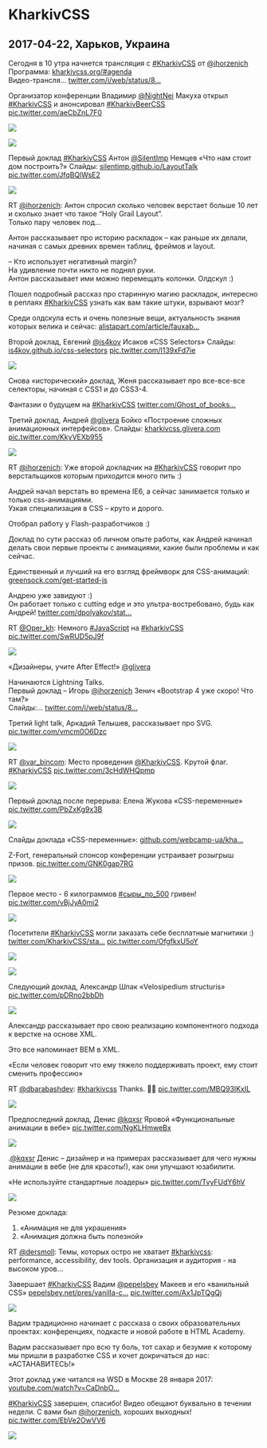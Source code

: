 # KharkivCSS

## 2017-04-22, Харьков, Украина

Сегодня в 10 утра начнется трансляция с [#KharkivCSS](https://twitter.com/search?q=%23KharkivCSS) от [@ihorzenich](https://twitter.com/ihorzenich "Ihor Zenich")  
Программа: [kharkivcss.org/\#agenda](https://t.co/73E667mgOK "http://kharkivcss.org/#agenda")  
Видео-трансля… [twitter.com/i/web/status/8…](https://t.co/2MnKWITXub "https://twitter.com/i/web/status/855662455124512770")

Организатор конференции Владимир [@NightNei](https://twitter.com/NightNei "Vladimir Makukha") Макуха открыл [#KharkivCSS](https://twitter.com/search?q=%23KharkivCSS) и анонсировал [#KharkivBeerCSS](https://twitter.com/search?q=%23KharkivBeerCSS) [pic.twitter.com/aeCbZnL7F0](https://t.co/aeCbZnL7F0)

![](https://pbs.twimg.com/media/C-AIk5zXsAIODAd.jpg)

![](https://pbs.twimg.com/media/C-AIk5nXYAA8hzV.jpg)

Первый доклад [#KharkivCSS](https://twitter.com/search?q=%23KharkivCSS) Антон [@SilentImp](https://twitter.com/SilentImp "Тихий Бес") Немцев «Что нам стоит дом построить?»Слайды: [silentimp.github.io/LayoutTalk](https://t.co/3v50kTtemY "https://silentimp.github.io/LayoutTalk") [pic.twitter.com/JfqBQlWsE2](https://t.co/JfqBQlWsE2)

![](https://pbs.twimg.com/media/C-AJKF5XgAEnsAb.jpg)

RT [@ihorzenich](https://twitter.com/ihorzenich "Ihor Zenich"): Антон спросил сколько человек верстает больше 10 лет и сколько знает что такое “Holy Grail Layout”.  
Только пару человек под…

Антон рассказывает про историю раскладок – как раньше их делали, начиная с самых древних времен таблиц, фреймов и layout.

– Кто использует негативный margin?  
На удивление почти никто не поднял руки.  
Антон рассказывает ими можно перемещать колонки. Олдскул :\)

Пошел подробный рассказ про старинную магию раскладок, интересно в реплаях [#KharkivCSS](https://twitter.com/search?q=%23KharkivCSS) узнать как вам такие штуки, взрывают мозг?

Среди олдскула есть и очень полезные вещи, актуальность знания которых велика и сейчас:  [alistapart.com/article/fauxab…](https://t.co/nzKNIQQbve "https://alistapart.com/article/fauxabsolutepositioning")

Второй доклад, Евгений [@is4kov](https://twitter.com/is4kov "Yevhen Isakov") Исаков «CSS Selectors»Слайды: [is4kov.github.io/css-selectors](https://t.co/rBPT0ujabd "https://is4kov.github.io/css-selectors") [pic.twitter.com/l139xFd7ie](https://t.co/l139xFd7ie)

![](https://pbs.twimg.com/media/C-AXtOqXoAE3wWG.jpg)

Снова «исторический» доклад, Женя рассказывает про все-все-все селекторы, начиная с CSS1 и до CSS3-4.

Фантазии о будущем на [#KharkivCSS](https://twitter.com/search?q=%23KharkivCSS) [twitter.com/Ghost\_of\_books…](https://t.co/lXhIXeER1M "https://twitter.com/Ghost_of_books/status/855715289970999296")

Третий доклад, Андрей [@glivera](https://twitter.com/glivera "Andru Boyko") Бойко «Построение сложных анимационных интерфейсов».Слайды: [kharkivcss.glivera.com](https://t.co/gOcvX7cG9L "http://kharkivcss.glivera.com") [pic.twitter.com/KkyVEXb955](https://t.co/KkyVEXb955)

![](https://pbs.twimg.com/media/C-AmOozXsAAnByZ.jpg)

RT [@ihorzenich](https://twitter.com/ihorzenich "Ihor Zenich"): Уже второй докладчик на [#KharkivCSS](https://twitter.com/search?q=%23KharkivCSS) говорит про верстальщиков которым приходится много пить :\)

Андрей начал верстать во времена IE6, а сейчас занимается только и только css-анимациями.  
Узкая специализация в CSS – круто и дорого.

Отобрал работу у Flash-разработчиков :\)

Доклад по сути рассказ об личном опыте работы, как Андрей начинал делать свои первые проекты с анимациями, какие были проблемы и как сейчас.

Единственный и лучший на его взгляд фреймворк для CSS-анимаций: [greensock.com/get-started-js](https://t.co/dxGBb44T5G "https://greensock.com/get-started-js")

Андрею уже завидуют :\)  
Он работает только с cutting edge и это ультра-востребовано, будь как Андрей! [twitter.com/dpolyakov/stat…](https://t.co/grnyqE5QDz "https://twitter.com/dpolyakov/status/855728859051945984")

RT [@Oper\_kh](https://twitter.com/Oper_kh "Александр Житник"): Немного [#JavaScript](https://twitter.com/search?q=%23JavaScript) на [#kharkivCSS](https://twitter.com/search?q=%23kharkivCSS) [pic.twitter.com/SwRUD5pJ9f](https://t.co/SwRUD5pJ9f)

![](https://pbs.twimg.com/media/C-Aov6xXkAEV_pg.jpg)

«Дизайнеры, учите After Effect!» [@glivera](https://twitter.com/glivera "Andru Boyko")

Начинаются Lightning Talks.  
Первый доклад – Игорь [@ihorzenich](https://twitter.com/ihorzenich "Ihor Zenich") Зенич «Bootstrap 4 уже скоро! Что там?»  
Слайды:… [twitter.com/i/web/status/8…](https://t.co/3T8Px9Ru76 "https://twitter.com/i/web/status/855737950138585088")

Третий light talk, Аркадий Телышев, рассказывает про SVG. [pic.twitter.com/vmcm0O6Dzc](https://t.co/vmcm0O6Dzc)

![](https://pbs.twimg.com/media/C-A5hH9XcAAGHRz.jpg)

RT [@var\_bincom](https://twitter.com/var_bincom "Vitalii Rybka 🇺🇦"): Место проведения [@KharkivCSS](https://twitter.com/KharkivCSS "KharkivCSS"). Крутой флаг. [#KharkivCSS](https://twitter.com/search?q=%23KharkivCSS) [pic.twitter.com/3cHdWHQpmp](https://t.co/3cHdWHQpmp)

![](https://pbs.twimg.com/tweet_video_thumb/C-BM-aRW0AAi8Vy.jpg)

Первый доклад после перерыва: Елена Жукова «CSS-переменные» [pic.twitter.com/PbZxKg9x3B](https://t.co/PbZxKg9x3B)

![](https://pbs.twimg.com/media/C-BOqEgXYAEoOwK.jpg)

Слайды доклада «CSS-переменные»: [github.com/webcamp-ua/kha…](https://t.co/7R5fGQGkUe "https://github.com/webcamp-ua/kharkiv-css")

Z-Fort, генеральный спонсор конференции устраивает розыгрыш призов. [pic.twitter.com/GNK0gap7RG](https://t.co/GNK0gap7RG)

![](https://pbs.twimg.com/media/C-BVgxmXoAA9c3o.jpg)

Первое место - 6 килограммов [#сыры\_по\_500](https://twitter.com/search?q=%23сыры_по_500) гривен! [pic.twitter.com/vBjJyA0mi2](https://t.co/vBjJyA0mi2)

![](https://pbs.twimg.com/media/C-BY08JXkAAqLKQ.jpg)

Посетители [#KharkivCSS](https://twitter.com/search?q=%23KharkivCSS) могли заказать себе бесплатные магнитики :\)  
[twitter.com/KharkivCSS/sta…](https://t.co/9u4jABNZH9 "https://twitter.com/KharkivCSS/status/849181830637133824") [pic.twitter.com/OfgfkxU5oY](https://t.co/OfgfkxU5oY)

![](https://pbs.twimg.com/media/C-BZKblXgAA9EZq.png)

![](https://pbs.twimg.com/media/C-BaQVdXoAAbGOK.jpg)

Следующий доклад, Александр Шпак «Velosipedium structuris» [pic.twitter.com/pDRno2bbDh](https://t.co/pDRno2bbDh)

![](https://pbs.twimg.com/media/C-BbfEnXgAAvrX_.jpg)

Александр рассказывает про свою реализацию компонентного подхода к верстке на основе XML.

Это все напоминает BEM в XML.

«Если человек говорит что ему тяжело поддерживать проект, ему стоит сменить профессию»

RT [@dbarabashdev](https://twitter.com/dbarabashdev "Dmitry Barabash"): [#kharkivcss](https://twitter.com/search?q=%23kharkivcss) Thanks. 👌🏻 [pic.twitter.com/MBQ93lKxIL](https://t.co/MBQ93lKxIL)

![](https://pbs.twimg.com/media/C-BndQjWAAA1V9Z.jpg)

Предпоследний доклад, Денис [@kqxsr](https://twitter.com/kqxsr "Denis Yarovoi") Яровой «Функциональные анимации в вебе» [pic.twitter.com/NgKLHmweBx](https://t.co/NgKLHmweBx)

![](https://pbs.twimg.com/media/C-BplQPXsAAW--R.jpg)

.[@kqxsr](https://twitter.com/kqxsr "Denis Yarovoi") Денис – дизайнер и на примерах рассказывает для чего нужны анимации в вебе \(не для красоты!\), как они улучшают юзабилити.

«Не используйте стандартные лоадеры» [pic.twitter.com/TvyFUdY6hV](https://t.co/TvyFUdY6hV)

![](https://pbs.twimg.com/ext_tw_video_thumb/855802919924510720/pu/img/24bXY8oXConrkrIJ.jpg)

Резюме доклада:  
1. «Анимация не для украшения»  
2. «Анимация должна быть полезной»

RT [@dersmoll](https://twitter.com/dersmoll "Alex Smoll"): Темы, которых остро не хватает [#kharkivcss](https://twitter.com/search?q=%23kharkivcss): performance, accessibility, dev tools. Организация и аудитория  - на высоком уров…

Завершает [#KharkivCSS](https://twitter.com/search?q=%23KharkivCSS) Вадим [@pepelsbey](https://twitter.com/pepelsbey "Вадим Макеев") Макеев и его «ванильный CSS»[pepelsbey.net/pres/vanilla-c…](https://t.co/a2HuRW8nLp "https://pepelsbey.net/pres/vanilla-css") [pic.twitter.com/Ax1JpTQgQj](https://t.co/Ax1JpTQgQj)

![](https://pbs.twimg.com/media/C-B3VItXYAU5kLG.jpg)

Вадим традиционно начинает с рассказа о своих образовательных проектах: конференциях, подкасте и новой работе в HTML Academy.

Вадим рассказывает про всю ту боль, тот сахар и безумие к которому мы пришли в разработке CSS и хочет докричаться до нас: «АСТАНАВИТЕСЬ!»

Этот доклад уже читался на WSD в Москве 28 января 2017: [youtube.com/watch?v=CaDnbO…](https://t.co/KhBIH8PPQ9 "https://www.youtube.com/watch?v=CaDnbOjXjRg")

[#KharkivCSS](https://twitter.com/search?q=%23KharkivCSS) завершен, спасибо!Видео обещают буквально в течении недели.С вами был [@ihorzenich](https://twitter.com/ihorzenich "Ihor Zenich"), хороших выходных! [pic.twitter.com/EbVe2OwVV6](https://t.co/EbVe2OwVV6)

![](https://pbs.twimg.com/media/C-COHJjXcAAY5i4.jpg)